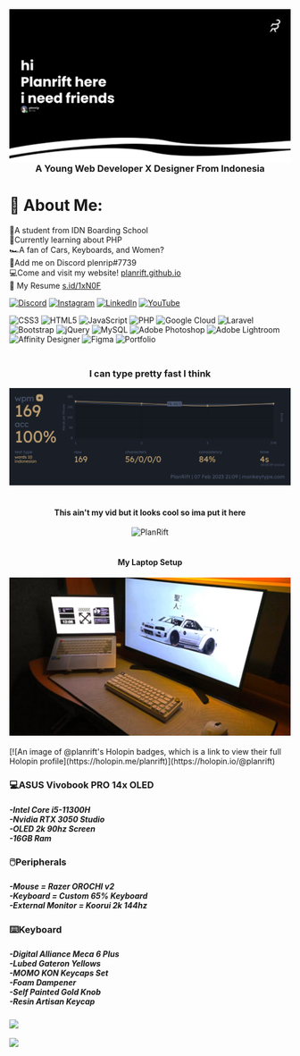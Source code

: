 <img align="right" alt="PlanRift" src="banner.png">

<h3 align="center"><br>A Young Web Developer X Designer From Indonesia</h3>

# 💫 About Me:
🏫A student from IDN Boarding School<br>📖Currently learning about PHP<br>🏎️A fan of Cars, Keyboards, and Women?<br>🤝Add me on Discord plenrip#7739<br>💻Come and visit my website! [planrift.github.io](https://planrift.github.io)<br>📄 My Resume [s.id/1xN0F](https://s.id/1xN0F)


[![Discord](https://img.shields.io/badge/Discord-%237289DA.svg?logo=discord&logoColor=white)](https://discord.gg/S3JP3TVguQ) [![Instagram](https://img.shields.io/badge/Instagram-%23E4405F.svg?logo=Instagram&logoColor=white)](https://instagram.com/drift_tofu) [![LinkedIn](https://img.shields.io/badge/LinkedIn-%230077B5.svg?logo=linkedin&logoColor=white)](https://linkedin.com/in/planrift) [![YouTube](https://img.shields.io/badge/YouTube-%23FF0000.svg?logo=YouTube&logoColor=white)](https://youtube.com/@planrift) 

![CSS3](https://img.shields.io/badge/css3-%231572B6.svg?style=for-the-badge&logo=css3&logoColor=white) ![HTML5](https://img.shields.io/badge/html5-%23E34F26.svg?style=for-the-badge&logo=html5&logoColor=white) ![JavaScript](https://img.shields.io/badge/javascript-%23323330.svg?style=for-the-badge&logo=javascript&logoColor=%23F7DF1E) ![PHP](https://img.shields.io/badge/php-%23777BB4.svg?style=for-the-badge&logo=php&logoColor=white) ![Google Cloud](https://img.shields.io/badge/Google%20Cloud-%234285F4.svg?style=for-the-badge&logo=google-cloud&logoColor=white) ![Laravel](https://img.shields.io/badge/laravel-%23FF2D20.svg?style=for-the-badge&logo=laravel&logoColor=white) ![Bootstrap](https://img.shields.io/badge/bootstrap-%23563D7C.svg?style=for-the-badge&logo=bootstrap&logoColor=white) ![jQuery](https://img.shields.io/badge/jquery-%230769AD.svg?style=for-the-badge&logo=jquery&logoColor=white) ![MySQL](https://img.shields.io/badge/mysql-%2300f.svg?style=for-the-badge&logo=mysql&logoColor=white) ![Adobe Photoshop](https://img.shields.io/badge/adobephotoshop-%2331A8FF.svg?style=for-the-badge&logo=adobephotoshop&logoColor=white) ![Adobe Lightroom](https://img.shields.io/badge/Adobe%20Lightroom-31A8FF.svg?style=for-the-badge&logo=Adobe%20Lightroom&logoColor=white) ![Affinity Designer](https://img.shields.io/badge/affinitydesginer-%231B72BE.svg?style=for-the-badge&logo=affinity-designer&logoColor=white) 	![Figma](https://img.shields.io/badge/figma-%23F24E1E.svg?style=for-the-badge&logo=figma&logoColor=white) ![Portfolio](https://img.shields.io/badge/Portfolio-%23000000.svg?style=for-the-badge&logo=firefox&logoColor=#FF7139)

<h3 align="center"><br>I can type pretty fast I think</h3>
<div align="center">
<img alt="PlanRift" width="600" src="fasttyping.png">
</div>
<h4 align="center"><br>This ain't my vid but it looks cool so ima put it here<br></h4>
<div align="center">
<img alt="PlanRift" width="600" src="csgo.gif">
</div>
<h4 align="center"><br>My Laptop Setup<br></h4>
<div align="center">
<img alt="setup" width="600" src="setup.webp">
</div>
<br>
[![An image of @planrift's Holopin badges, which is a link to view their full Holopin profile](https://holopin.me/planrift)](https://holopin.io/@planrift)


<h3>💻ASUS Vivobook PRO 14x OLED</h3>
<h5 margin-left="0.5rem">-Intel Core i5-11300H<br>-Nvidia RTX 3050 Studio<br>-OLED 2k 90hz Screen<br>-16GB Ram</h5>
<h3>🖱️Peripherals</h3>
<h5 margin-left="0.5rem">-Mouse = Razer OROCHI v2<br>-Keyboard = Custom 65% Keyboard<br>-External Monitor = Koorui 2k 144hz<br></h5>
<h3>⌨️Keyboard</h3>
<h5 margin-left="0.5rem">-Digital Alliance Meca 6 Plus<br>-Lubed Gateron Yellows<br>-MOMO KON Keycaps Set<br>-Foam Dampener<br>-Self Painted Gold Knob<br>-Resin Artisan Keycap</h5>


![](https://github-readme-stats.vercel.app/api/top-langs/?username=PlanRift&theme=tokyonight&hide_border=false&include_all_commits=true&count_private=false&layout=compact)

![](https://quotes-github-readme.vercel.app/api?type=horizontal&theme=radical)

